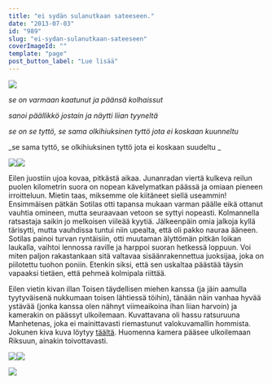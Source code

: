 ```yaml
---
title: "ei sydän sulanutkaan sateeseen."
date: "2013-07-03"
id: "989"
slug: "ei-sydan-sulanutkaan-sateeseen"
coverImageId: ""
template: "page"
post_button_label: "Lue lisää"
---
```


[![](images/kuvailu2.png)](http://4.bp.blogspot.com/-ESMftS1orhQ/UdRbGBWdmeI/AAAAAAAAGJU/L4AxGxyEr0w/s800/kuvailu2.png)

  

_se on varmaan kaatunut ja päänsä kolhaissut_

_sanoi päällikkö jostain ja näytti liian tyyneltä_

_se on se tyttö, se sama olkihiuksinen tyttö jota ei koskaan kuunneltu_

_se sama tyttö, se olkihiuksinen tyttö jota ei koskaan suudeltu _

  

[![](images/kuvailu3.JPG)](http://1.bp.blogspot.com/-8RvLLCU3zV8/UdRbD9M2jlI/AAAAAAAAGJE/zamKg7zlyPo/s800/kuvailu3.JPG)[![](images/kuvailu4.png)](http://4.bp.blogspot.com/-rFwBKFShyTc/UdRbEgxhyNI/AAAAAAAAGJM/442p2mP9uZY/s800/kuvailu4.png)

  

Eilen juostiin ujoa kovaa, pitkästä aikaa. Junanradan viertä kulkeva reilun puolen kilometrin suora on nopean kävelymatkan päässä ja omiaan pieneen irroitteluun. Mietin taas, miksemme ole kiitäneet siellä useammin! Ensimmäisen pätkän Sotilas otti tapansa mukaan varman päälle eikä ottanut vauhtia omineen, mutta seuraavaan vetoon se syttyi nopeasti. Kolmannella ratsastaja saikin jo melkoisen viileää kyytiä. Jälkeenpäin omia jalkoja kyllä tärisytti, mutta vauhdissa tuntui niin upealta, että oli pakko nauraa ääneen. Sotilas painoi turvan ryntäisiin, otti muutaman älyttömän pitkän loikan laukalla, vaihtoi lennossa raville ja harppoi suoran hetkessä loppuun. Voi miten paljon rakastankaan sitä valtavaa sisäänrakennettua juoksijaa, joka on piilotettu tuohon poniin. Etenkin siksi, että sen uskaltaa päästää täysin vapaaksi tietäen, että pehmeä kolmipala riittää.

  

Eilen vietin kivan illan Toisen täydellisen miehen kanssa (ja jäin aamulla tyytyväisenä nukkumaan toisen lähtiessä töihin), tänään näin vanhaa hyvää ystävää (jonka kanssa olen nähnyt viimeaikoina ihan liian harvoin) ja kamerakin on päässyt ulkoilemaan. Kuvattavana oli hassu ratsuruuna Manhetenas, joka ei mainittavasti riemastunut valokuvamallin hommista. Jokunen kiva kuva löytyy [täältä](http://maisaw.otukset.fi/kuvat/2013/3.7.+Manhetenas/). Huomenna kamera pääsee ulkoilemaan Riksuun, ainakin toivottavasti.

  

[![](images/Manhetenas+(5).JPG)](http://2.bp.blogspot.com/-se9WDSiCqKI/UdRtDuptfWI/AAAAAAAAGKE/Ts3stnCbgqM/s800/Manhetenas+(5).JPG)[![](images/Manhetenas+(6).JPG)](http://4.bp.blogspot.com/-NK-dd18Xs9I/UdRtDv040-I/AAAAAAAAGKI/64vgonU12OM/s800/Manhetenas+(6).JPG)

  

[![](images/ak.png)](http://4.bp.blogspot.com/-xpCJNw9blqc/UdRuC9RaF0I/AAAAAAAAGKY/fUIPWGf0Qqk/s200/ak.png)
